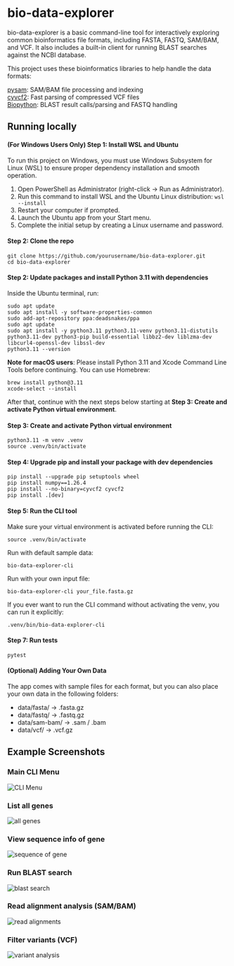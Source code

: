 # bio-data-explorer

bio-data-explorer is a basic command-line tool for interactively exploring common bioinformatics file formats, including FASTA, FASTQ, SAM/BAM, and VCF. It also includes a built-in client for running BLAST searches against the NCBI database.

This project uses these bioinformatics libraries to help handle the data formats:

[pysam](https://pysam.readthedocs.io/en/latest/): SAM/BAM file processing and indexing  
[cyvcf2](https://github.com/brentp/cyvcf2): Fast parsing of compressed VCF files  
[Biopython](https://biopython.org/): BLAST result calls/parsing and FASTQ handling  

## Running locally

#### (For Windows Users Only) Step 1: Install WSL and Ubuntu

To run this project on Windows, you must use Windows Subsystem for Linux (WSL) to ensure proper dependency installation and smooth operation.

1. Open PowerShell as Administrator (right-click → Run as Administrator).
2. Run this command to install WSL and the Ubuntu Linux distribution: ```wsl --install```
3. Restart your computer if prompted.
4. Launch the Ubuntu app from your Start menu.
5. Complete the initial setup by creating a Linux username and password.

#### Step 2: Clone the repo

```
git clone https://github.com/yourusername/bio-data-explorer.git
cd bio-data-explorer
```

#### Step 2: Update packages and install Python 3.11 with dependencies

Inside the Ubuntu terminal, run:

```
sudo apt update
sudo apt install -y software-properties-common
sudo add-apt-repository ppa:deadsnakes/ppa
sudo apt update
sudo apt install -y python3.11 python3.11-venv python3.11-distutils python3.11-dev python3-pip build-essential libbz2-dev liblzma-dev libcurl4-openssl-dev libssl-dev
python3.11 --version
```

**Note for macOS users**:
Please install Python 3.11 and Xcode Command Line Tools before continuing. You can use Homebrew:

```
brew install python@3.11
xcode-select --install
```


After that, continue with the next steps below starting at **Step 3: Create and activate Python virtual environment**.


#### Step 3: Create and activate Python virtual environment

```
python3.11 -m venv .venv
source .venv/bin/activate
```

#### Step 4: Upgrade pip and install your package with dev dependencies

```
pip install --upgrade pip setuptools wheel
pip install numpy==1.26.4
pip install --no-binary=cyvcf2 cyvcf2
pip install .[dev]
```

#### Step 5: Run the CLI tool

Make sure your virtual environment is activated before running the CLI:

```source .venv/bin/activate```

Run with default sample data:

```bio-data-explorer-cli```

Run with your own input file:

```bio-data-explorer-cli your_file.fasta.gz```

If you ever want to run the CLI command without activating the venv, you can run it explicitly:

```.venv/bin/bio-data-explorer-cli```


#### Step 7: Run tests

```pytest```

#### (Optional) Adding Your Own Data

The app comes with sample files for each format, but you can also place your own data in the following folders:

- data/fasta/ → .fasta.gz
- data/fastq/ → .fastq.gz
- data/sam-bam/ → .sam / .bam
- data/vcf/ → .vcf.gz

## Example Screenshots

### Main CLI Menu

![CLI Menu](docs/images/cli-menu.png)

### List all genes

![all genes](docs/images/list-genes.png)

### View sequence info of gene

![sequence of gene](docs/images/view-sequence.png)

### Run BLAST search

![blast search](docs/images/blast.png)

### Read alignment analysis (SAM/BAM)

![read alignments](docs/images/align.png)

### Filter variants (VCF)

![variant analysis](docs/images/vcf.png)
